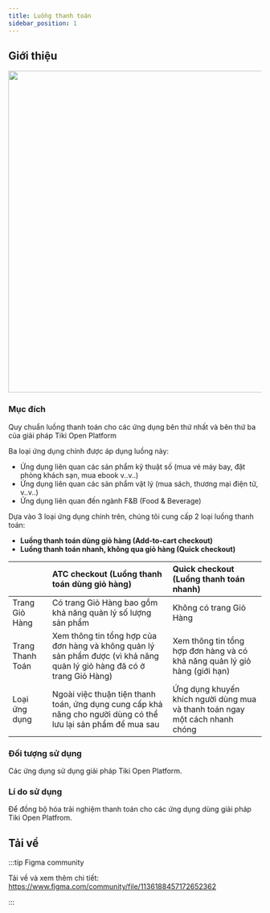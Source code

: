 ```yaml
---
title: Luồng thanh toán
sidebar_position: 1
---
```


## Giới thiệu

<img src="/img/standard-flows/checkout-hero-header.png" width="640"/>

### Mục đích

Quy chuẩn luồng thanh toán cho các ứng dụng bên thứ nhất và bên thứ ba của giải pháp Tiki Open Platform

Ba loại ứng dụng chính được áp dụng luồng này:

* Ứng dụng liên quan các sản phẩm kỹ thuật số (mua vé máy bay, đặt phòng khách sạn, mua ebook v..v..)
* Ứng dụng liên quan các sản phẩm vật lý (mua sách, thương mại điện tử, v..v..)
* Ứng dụng liên quan đến ngành F&B (Food & Beverage)

Dựa vào 3 loại ứng dụng chính trên, chúng tôi cung cấp 2 loại luồng thanh toán:

* **Luồng thanh toán dùng giỏ hàng (Add-to-cart checkout)**
* **Luồng thanh toán nhanh, không qua giỏ hàng (Quick checkout)**

|                   | ATC checkout (Luồng thanh toán dùng giỏ hàng) | Quick checkout (Luồng thanh toán nhanh)
| :---------------- | :------------------------------------------------------------------------------- | :------------
| Trang Giỏ Hàng    | Có trang Giỏ Hàng bao gồm khả năng quản lý số lượng sản phẩm                     | Không có trang Giỏ Hàng
| Trang Thanh Toán  | Xem thông tin tổng hợp của đơn hàng và không quản lý sản phẩm được (vì khả năng quản lý giỏ hàng đã có ở trang Giỏ Hàng)               | Xem thông tin tổng hợp đơn hàng và có khả năng quản lý giỏ hàng (giới hạn)
| Loại ứng dụng     | Ngoài việc thuận tiện thanh toán, ứng dụng cung cấp khả năng cho người dùng có thể lưu lại sản phẩm để mua sau  | Ứng dụng khuyến khích người dùng mua và thanh toán ngay một cách nhanh chóng

### Đối tượng sử dụng

Các ứng dụng sử dụng giải pháp Tiki Open Platform.

### Lí do sử dụng

Để đồng bộ hóa trải nghiệm thanh toán cho các ứng dụng dùng giải pháp Tiki Open Platfrom.

## Tải về

:::tip Figma community

Tải về và xem thêm chi tiết: https://www.figma.com/community/file/1136188457172652362

:::

